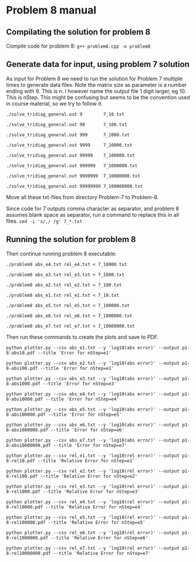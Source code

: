 
# Problem 8 manual

## Compilating the solution for problem 8

Compile code for problem 8:
`g++ problem8.cpp -o problem8`

## Generate data for input, using problem 7 solution
As input for Problem 8 we need to run the solution for Problem 7 multiple times to generate data files.
Note the matrix size as parameter is a number ending with 9. This is n. 
I however name the output file 1 digit larger, eg 10. This is nStep.
This might be confusing but seems to be the convention used in course material, so we try to follow it. 

`./solve_tridiag_general.out 9        7_10.txt`

`./solve_tridiag_general.out 99       7_100.txt`

`./solve_tridiag_general.out 999      7_1000.txt`

`./solve_tridiag_general.out 9999     7_10000.txt`

`./solve_tridiag_general.out 99999    7_100000.txt`

`./solve_tridiag_general.out 999999   7_1000000.txt`

`./solve_tridiag_general.out 9999999  7_10000000.txt`

`./solve_tridiag_general.out 99999999 7_100000000.txt`


Move all these txt-files from directory Problem-7 to Problem-8. 

Since code for 7 outputs comma character as separator, and problem 8 assumes blank space as separator, run a command to replace this in all files.
`sed -i 's/,/ /g' 7_*.txt`

## Running the solution for problem 8
Then continue running problem 8 executable:

`./problem8 abs_e4.txt rel_e4.txt < 7_10000.txt`

`./problem8 abs_e3.txt rel_e3.txt < 7_1000.txt`

`./problem8 abs_e2.txt rel_e2.txt < 7_100.txt`

`./problem8 abs_e1.txt rel_e1.txt < 7_10.txt`

`./problem8 abs_e5.txt rel_e5.txt < 7_100000.txt`

`./problem8 abs_e6.txt rel_e6.txt < 7_1000000.txt`

`./problem8 abs_e7.txt rel_e7.txt < 7_10000000.txt`


Then run these commands to create the plots and save to PDF.

`python plotter.py --csv abs_e1.txt --y 'log10(abs error)' --output p1-8-abs10.pdf --title 'Error for nStep=e1' `

`python plotter.py --csv abs_e2.txt --y 'log10(abs error)' --output p1-8-abs100.pdf --title 'Error for nStep=e2' `

`python plotter.py --csv abs_e3.txt --y 'log10(abs error)' --output p1-8-abs1000.pdf --title 'Error for nStep=e3' `

`python plotter.py --csv abs_e4.txt --y 'log10(abs error)' --output p1-8-abs10000.pdf --title 'Error for nStep=e4' `

`python plotter.py --csv abs_e5.txt --y 'log10(abs error)' --output p1-8-abs100000.pdf --title 'Error for nStep=e5' `

`python plotter.py --csv abs_e6.txt --y 'log10(abs error)' --output p1-8-abs1000000.pdf --title 'Error for nStep=e6' `

`python plotter.py --csv abs_e7.txt --y 'log10(abs error)' --output p1-8-abs10000000.pdf --title 'Error for nStep=e7' `

`python plotter.py --csv rel_e1.txt --y 'log10(rel error)' --output p1-8-rel10.pdf --title 'Relative Error for nStep=e1' `

`python plotter.py --csv rel_e2.txt --y 'log10(rel error)' --output p1-8-rel100.pdf --title 'Relative Error for nStep=e2' `

`python plotter.py --csv rel_e3.txt --y 'log10(rel error)' --output p1-8-rel1000.pdf --title 'Relative Error for nStep=e3' `

`python plotter.py --csv rel_e4.txt --y 'log10(rel error)' --output p1-8-rel10000.pdf --title 'Relative Error for nStep=e4' `

`python plotter.py --csv rel_e5.txt --y 'log10(rel error)' --output p1-8-rel100000.pdf --title 'Relative Error for nStep=e5' `

`python plotter.py --csv rel_e6.txt --y 'log10(rel error)' --output p1-8-rel1000000.pdf --title 'Relative Error for nStep=e6' `

`python plotter.py --csv rel_e7.txt --y 'log10(rel error)' --output p1-8-rel10000000.pdf --title 'Relative Error for nStep=e7' `



